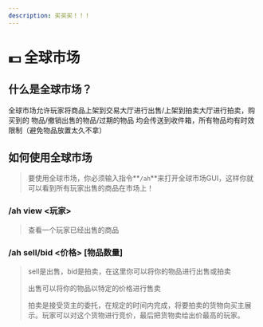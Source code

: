 ```yaml
---
description: 买买买！！！
---
```


# 💵 全球市场

## 什么是全球市场？

全球市场允许玩家将商品上架到交易大厅进行出售/上架到拍卖大厅进行拍卖，购买到的 物品/撤销出售的物品/过期的物品 均会传送到收件箱，所有物品均有时效限制（避免物品放置太久不拿）

## 如何使用全球市场

> 要使用全球市场，你必须输入指令**`/ah`**来打开全球市场GUI，这样你就可以看到所有玩家出售的商品在市场上！

### /ah view <玩家>

> 查看一个玩家已经出售的商品

### /ah sell/bid <价格> \[物品数量]

> sell是出售，bid是拍卖，在这里你可以将你的物品进行出售或拍卖
>
> 出售可以将你的物品以特定的价格进行售卖
>
> 拍卖是接受货主的委托，在规定的时间内完成，将要拍卖的货物向买主展示。玩家可以对这个货物进行竞价，最后把货物卖给出价最高的玩家。



